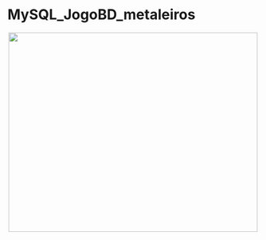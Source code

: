 # MySQL_JogoBD_metaleiros
<div align="center">
<img width="500em"  height="400em" src="http://3.bp.blogspot.com/-HZyWQemMQ0I/VVOadfZrk7I/AAAAAAAABd0/HMPuilY7mUQ/s1600/GADGET%2BBLOG%2B1.jpg"> 
                                                                                                                                               </div>                                                                                                                                             
